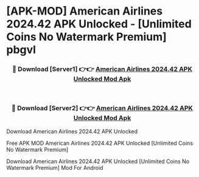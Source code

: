 # [APK-MOD] American Airlines 2024.42 APK Unlocked - [Unlimited Coins No Watermark Premium] pbgvl



<div align="center">
<h3>🔴 Download [Server1] 👉👉 <a href="https://momento.my/?title=American_Airlines_2024.42_APK_Unlocked">American Airlines 2024.42 APK Unlocked Mod Apk</a></h3><br>

<h3>🔴 Download [Server2] 👉👉 <a href="https://momento.my/?title=American_Airlines_2024.42_APK_Unlocked">American Airlines 2024.42 APK Unlocked Mod Apk</a></h3>
</div>



Download American Airlines 2024.42 APK Unlocked 

Free APK MOD American Airlines 2024.42 APK Unlocked [Unlimited Coins No Watermark Premium]

Download American Airlines 2024.42 APK Unlocked [Unlimited Coins No Watermark Premium] Mod For Android
